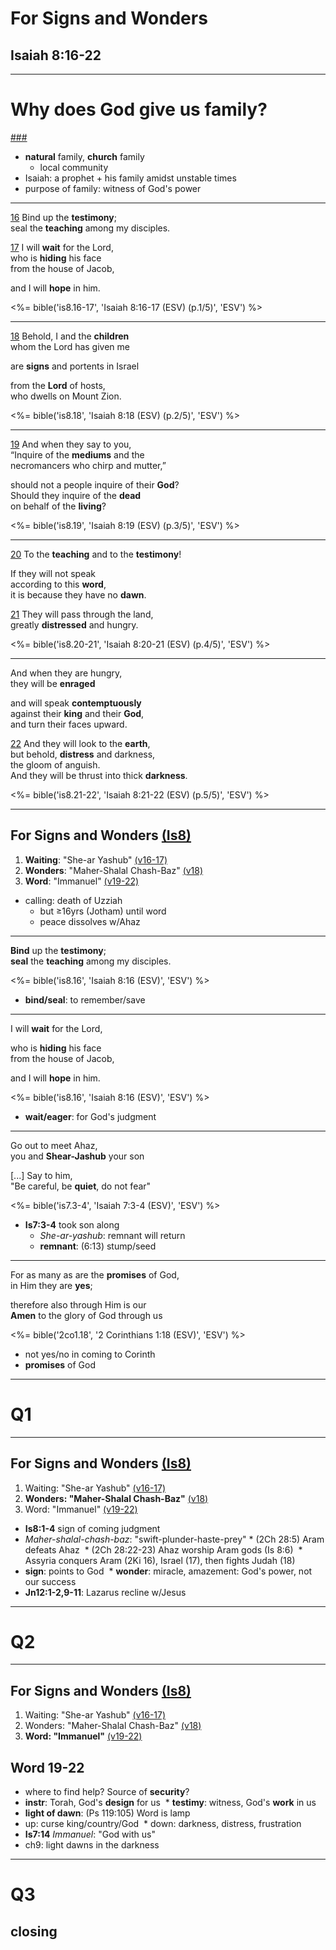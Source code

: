 <!-- .slide: <%= bg("unsplash-Jztmx9yqjBw-stars.jpg") %> data-state="title" -->
# For Signs and Wonders
## Isaiah 8:16-22

---
<!-- .slide: data-background="white" -->
# Why does God give us **family**?

[###](#/outline "secret")

>>>
+ **natural** family, **church** family
  + local community
+ Isaiah: a prophet + his family amidst unstable times
+ purpose of family: witness of God's power 

---
[16](# "ref")
Bind up the **testimony**; <br/>
seal the **teaching** among my disciples.

[17](# "ref")
I will **wait** for the Lord, <br/>
who is **hiding** his face <br/>
from the house of Jacob,

and I will **hope** in him.

<%= bible('is8.16-17', 'Isaiah 8:16-17 (ESV) (p.1/5)', 'ESV') %>

---
[18](# "ref")
Behold, I and the **children** <br/>
whom the Lord has given me

are **signs** and portents in Israel

from the **Lord** of hosts, <br/>
who dwells on Mount Zion.

<%= bible('is8.18', 'Isaiah 8:18 (ESV) (p.2/5)', 'ESV') %>

---
[19](# "ref")
And when they say to you, <br/>
“Inquire of the **mediums** and the <br/>
necromancers who chirp and mutter,”

should not a people inquire of their **God**? <br/>
Should they inquire of the **dead** <br/>
on behalf of the **living**?

<%= bible('is8.19', 'Isaiah 8:19 (ESV) (p.3/5)', 'ESV') %>

---
[20](# "ref")
To the **teaching** and to the **testimony**!

If they will not speak <br/>
according to this **word**, <br/>
it is because they have no **dawn**.

[21](# "ref")
They will pass through the land, <br/>
greatly **distressed** and hungry.

<%= bible('is8.20-21', 'Isaiah 8:20-21 (ESV) (p.4/5)', 'ESV') %>

---
And when they are hungry, <br/>
they will be **enraged**

and will speak **contemptuously** <br/>
against their **king** and their **God**, <br/>
and turn their faces upward.

[22](# "ref")
And they will look to the **earth**, <br/>
but behold, **distress** and darkness, <br/>
the gloom of anguish. <br/>
And they will be thrust into thick **darkness**.

<%= bible('is8.21-22', 'Isaiah 8:21-22 (ESV) (p.5/5)', 'ESV') %>

---
<!-- .slide: <%= bg("unsplash-Jztmx9yqjBw-stars.jpg") %> id="outline" -->
## For Signs and Wonders [(Is8)](# "ref")
1. **Waiting**: "She-ar Yashub" [(v16-17)](# "ref")
1. **Wonders**: "Maher-Shalal Chash-Baz" [(v18)](# "ref")
1. **Word**: "Immanuel" [(v19-22)](# "ref")

>>>
+ calling: death of Uzziah
  + but &ge;16yrs (Jotham) until word
  + peace dissolves w/Ahaz

---
**Bind** up the **testimony**; <br/>
**seal** the **teaching** among my disciples.

<%= bible('is8.16', 'Isaiah 8:16 (ESV)', 'ESV') %>

>>>
+ **bind/seal**: to remember/save 

---
I will **wait** for the Lord,

who is **hiding** his face <br/>
from the house of Jacob,

and I will **hope** in him.

<%= bible('is8.16', 'Isaiah 8:16 (ESV)', 'ESV') %>

>>>
+ **wait/eager**: for God's judgment 

---
Go out to meet Ahaz, <br/>
you and **Shear-Jashub** your son

[...] Say to him, <br/>
"Be careful, be **quiet**, do not fear"

<%= bible('is7.3-4', 'Isaiah 7:3-4 (ESV)', 'ESV') %>

>>>
+ **Is7:3-4** took son along
  + *She-ar-yashub*: remnant will return
  + **remnant**: (6:13) stump/seed 

---
For as many as are the **promises** of God, <br/>
in Him they are **yes**;

therefore also through Him is our  <br/>
**Amen** to the glory of God through us

<%= bible('2co1.18', '2 Corinthians 1:18 (ESV)', 'ESV') %>

>>>
+ not yes/no in coming to Corinth
+ **promises** of God

---
<!-- .slide: data-background="white" -->
# Q1

---
<!-- .slide: <%= bg("unsplash-Jztmx9yqjBw-stars.jpg") %> -->
## For Signs and Wonders [(Is8)](# "ref")
1. Waiting: "She-ar Yashub" [(v16-17)](# "ref")
1. **Wonders: "Maher-Shalal Chash-Baz"** [(v18)](# "ref")
1. Word: "Immanuel" [(v19-22)](# "ref")

>>>
* **Is8:1-4** sign of coming judgment
* *Maher-shalal-chash-baz*: "swift-plunder-haste-prey"
        * (2Ch 28:5) Aram defeats Ahaz 
        * (2Ch 28:22-23) Ahaz worship Aram gods (Is 8:6) 
        * Assyria conquers Aram (2Ki 16), Israel (17), then fights Judah (18)
* **sign**: points to God 
        * **wonder**: miracle, amazement: God's power, not our success
* **Jn12:1-2,9-11**: Lazarus recline w/Jesus

---
<!-- .slide: data-background="white" -->
# Q2

---
<!-- .slide: <%= bg("unsplash-Jztmx9yqjBw-stars.jpg") %> -->
## For Signs and Wonders [(Is8)](# "ref")
1. Waiting: "She-ar Yashub" [(v16-17)](# "ref")
1. Wonders: "Maher-Shalal Chash-Baz" [(v18)](# "ref")
1. **Word: "Immanuel"** [(v19-22)](# "ref")

## Word 19-22
* where to find help? Source of **security**? 
* **instr**: Torah, God's **design** for us 
        * **testimy**: witness, God's **work** in us
* **light of dawn**: (Ps 119:105) Word is lamp 
* up: curse king/country/God 
        * down: darkness, distress, frustration 
* **Is7:14** *Immanuel*: "God with us" 
* ch9: light dawns in the darkness

---
<!-- .slide: data-background="white" -->
# Q3

<!-- .slide: <%= bg("unsplash-Jztmx9yqjBw-stars.jpg") %> -->
## closing

<!-- .slide: <%= bg("unsplash-Jztmx9yqjBw-stars.jpg") %> class="empty" -->
